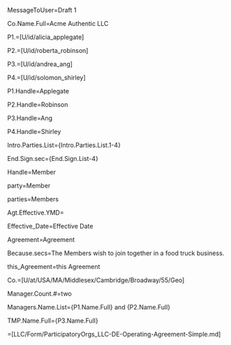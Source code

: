 MessageToUser=Draft 1

Co.Name.Full=Acme Authentic LLC

P1.=[U/id/alicia_applegate]

P2.=[U/id/roberta_robinson]

P3.=[U/id/andrea_ang]

P4.=[U/id/solomon_shirley]

P1.Handle=Applegate

P2.Handle=Robinson

P3.Handle=Ang

P4.Handle=Shirley

Intro.Parties.List={Intro.Parties.List.1-4}

End.Sign.sec={End.Sign.List-4}

Handle=Member

party=Member

parties=Members

Agt.Effective.YMD=

Effective_Date=Effective Date

Agreement=Agreement

Because.secs=The Members wish to join together in a food truck business.

this_Agreement=this Agreement

Co.=[U/at/USA/MA/Middlesex/Cambridge/Broadway/55/Geo]

Manager.Count.#=two

Managers.Name.List={P1.Name.Full} and {P2.Name.Full}

TMP.Name.Full={P3.Name.Full}

=[LLC/Form/ParticipatoryOrgs_LLC-DE-Operating-Agreement-Simple.md]
